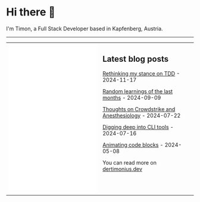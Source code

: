 # Hi there 👋

I'm Timon, a Full Stack Developer based in Kapfenberg, Austria.

---

<table>
<tr>
<td valign="top" width="50%">
<img src="metrics.svg" alt="Metric" />
</td>
<td valign="top" width="50%">

## Latest blog posts

<!-- blog start -->
[Rethinking my stance on TDD](https://blog.dertimonius.dev/posts/til-31/) - 2024-11-17

[Random learnings of the last months](https://blog.dertimonius.dev/posts/til-30/) - 2024-09-09

[Thoughts on Crowdstrike and Anesthesiology](https://blog.dertimonius.dev/posts/til-29/) - 2024-07-22

[Digging deep into CLI tools](https://blog.dertimonius.dev/posts/til-28/) - 2024-07-16

[Animating code blocks](https://blog.dertimonius.dev/posts/til-27/) - 2024-05-08
<!-- blog end -->

You can read more on [dertimonius.dev](https://dertimonius.dev)

</td>
</tr></table>
